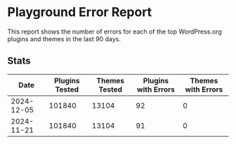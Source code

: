 # Playground Error Report
This report shows the number of errors for each of the top WordPress.org plugins and themes in the last 90 days.

## Stats
| Date | Plugins Tested | Themes Tested | Plugins with Errors | Themes with Errors |
|------|----------------|---------------|-------------------|-------------------|
| 2024-12-05 | 101840 | 13104 | 92 | 0 |
| 2024-11-21 | 101840 | 13104 | 91 | 0 |

